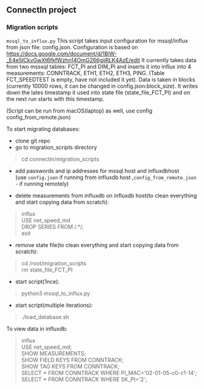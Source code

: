 ## ConnectIn project
### Migration scripts
`mssql_to_influx.py` 
This script takes input configuration for mssql/influx from json file: config.json.
Configuration is based on https://docs.google.com/document/d/1BiW-_E4e5ICkvGwXt6fkfWzhn14OmG266gijRLK4AzE/edit
It currently takes data from two  msssql tables: FCT_PI and DIM_PI and inserts it into influx into 4 measurements: CONNTRACK, ETH1, ETH2, ETH3, PING. (Table FCT_SPEEDTEST is empty, have not included it yet). 
Data is taken in blocks (currently 10000 rows, it can be changed in config.json:block_size). 
It writes down the lates timestamp it used into state file (state_file_FCT_PI) and on the next run starts with this timestamp.

(Script can be run from macOS(laptop) as well, use config config_from_remote.json)

To start migrating databases:
- clone git repo
- go to migration_scripts directory
> cd connectin/migration_scripts

- add passwords and ip addresses for mssql host and influxdbhost  
(use `config.json` if running from influxdb host ,`config_from_remote.json` - if running remotely)


 - delete measurements from influxdb on influxdb host(to clean everything and start copying data from scratch):
>influx  
>USE net_speed_md  
>DROP SERIES FROM /.*/;  
>exit  

- remove state file(to clean everything and start copying data from scratch):
>
>cd /root/migration_scripts  
>rm state_file_FCT_PI  

- start script(1nce):
>python3 mssql_to_influx.py  
- start script(multiple iterations):
>./load_database.sh  


To view data in influxdb:
>influx  
>USE net_speed_md;  
>SHOW MEASUREMENTS;  
>SHOW FIELD KEYS FROM CONNTRACK;  
>SHOW TAG KEYS FROM CONNTRACK;   
>SELECT * FROM CONNTRACK WHERE PI_MAC='02-01-05-c0-c1-14';  
>SELECT * FROM CONNTRACK WHERE SK_PI='2';  

